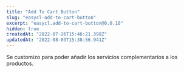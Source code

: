```yaml
---
title: "Add To Cart Button"
slug: "easycl-add-to-cart-button"
excerpt: "easycl.add-to-cart-button@0.0.10"
hidden: true
createdAt: "2022-07-26T15:46:21.398Z"
updatedAt: "2022-08-03T15:38:56.941Z"
---
```

Se customizo para poder añadir los servicios complementarios a los productos.